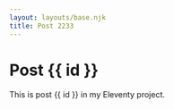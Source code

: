 ```yaml
---
layout: layouts/base.njk
title: Post 2233
---
```


# Post {{ id }}

This is post {{ id }} in my Eleventy project.
